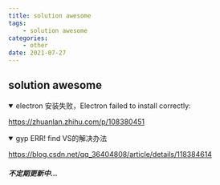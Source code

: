 ```yaml
---
title: solution awesome
tags:
    - solution awesome
categories:
    - other
date: 2021-07-27
---
```


## solution awesome

<details open>
<summary>electron 安装失败，Electron failed to install correctly:</summary>

https://zhuanlan.zhihu.com/p/108380451

</details>

<details open>
<summary>gyp ERR! find VS的解决办法</summary>

https://blog.csdn.net/qq_36404808/article/details/118384614

<!-- more -->

</details>

##### 不定期更新中...

